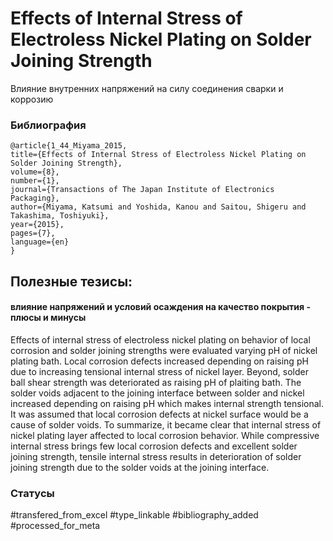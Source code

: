 # Effects of Internal Stress of Electroless Nickel Plating on Solder Joining Strength

Влияние внутренних напряжений на силу соединения сварки и коррозию

### Библиография
```
@article{1_44_Miyama_2015,
title={Effects of Internal Stress of Electroless Nickel Plating on Solder Joining Strength},
volume={8},
number={1},
journal={Transactions of The Japan Institute of Electronics Packaging},
author={Miyama, Katsumi and Yoshida, Kanou and Saitou, Shigeru and Takashima, Toshiyuki},
year={2015},
pages={7},
language={en}
}
```

## Полезные тезисы:

#### влияние напряжений и условий осаждения на качество покрытия - плюсы и минусы
Effects of internal stress of electroless nickel plating on behavior of local corrosion and solder joining strengths were evaluated varying pH of nickel plating bath. Local corrosion defects increased depending on raising pH due to increasing tensional internal stress of nickel layer. Beyond, solder ball shear strength was deteriorated as raising pH of plaiting bath. The solder voids adjacent to the joining interface between solder and nickel increased depending on raising pH which makes internal strength tensional. It was assumed that local corrosion defects at nickel surface would be a cause of solder voids.
To summarize, it became clear that internal stress of nickel plating layer affected to local corrosion behavior. While compressive internal stress brings few local corrosion defects and excellent solder joining strength, tensile internal stress results in deterioration of solder joining strength due to the solder voids at the joining interface.


### Статусы
#transfered_from_excel 
#type_linkable
#bibliography_added
#processed_for_meta
